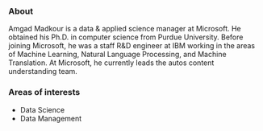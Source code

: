 ### About

Amgad Madkour is a data & applied science manager at Microsoft. He obtained his Ph.D. in computer science from Purdue University. Before joining Microsoft, he was a staff R&D engineer at IBM working in the areas of Machine Learning, Natural Language Processing, and Machine Translation. At Microsoft, he currently leads the autos content understanding team.

### Areas of interests

* Data Science
* Data Management
